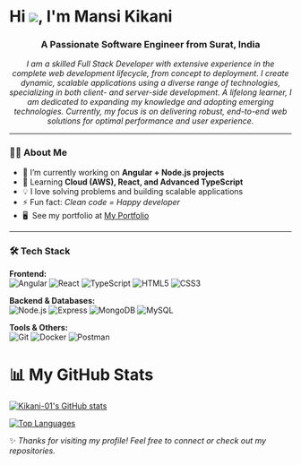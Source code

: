 # Hi ![](https://user-images.githubusercontent.com/18350557/176309783-0785949b-9127-417c-8b55-ab5a4333674e.gif), I'm Mansi Kikani

<h3 align="center">A Passionate Software Engineer from Surat, India</h3>

<p align="center">
  <i>
    I am a skilled Full Stack Developer with extensive experience in the complete web development lifecycle, from concept to deployment. I create dynamic, scalable applications using a diverse range of technologies, specializing in both client- and server-side development. A lifelong learner, I am dedicated to expanding my knowledge and adopting emerging technologies. Currently, my focus is on delivering robust, end-to-end web solutions for optimal performance and user experience.
  </i>
</p>


---

### 👩‍💻 About Me
- 🔭 I’m currently working on **Angular + Node.js projects**
- 🌱 Learning **Cloud (AWS), React, and Advanced TypeScript**
- 💡 I love solving problems and building scalable applications
- ⚡ Fun fact: *Clean code = Happy developer*
- 🖥️  See my portfolio at [My Portfolio](https://mansikikani.netlify.app/)
---

### 🛠️ Tech Stack
**Frontend:**  
![Angular](https://img.shields.io/badge/Angular-red?logo=angular&logoColor=white)
![React](https://img.shields.io/badge/React-blue?logo=react&logoColor=white)
![TypeScript](https://img.shields.io/badge/TypeScript-blue?logo=typescript&logoColor=white)
![HTML5](https://img.shields.io/badge/HTML5-orange?logo=html5&logoColor=white)
![CSS3](https://img.shields.io/badge/CSS3-blue?logo=css3&logoColor=white)

**Backend & Databases:**  
![Node.js](https://img.shields.io/badge/Node.js-green?logo=node.js&logoColor=white)
![Express](https://img.shields.io/badge/Express-black?logo=express&logoColor=white)
![MongoDB](https://img.shields.io/badge/MongoDB-darkgreen?logo=mongodb&logoColor=white)
![MySQL](https://img.shields.io/badge/MySQL-blue?logo=mysql&logoColor=white)

**Tools & Others:**  
![Git](https://img.shields.io/badge/Git-black?logo=git&logoColor=orange)
![Docker](https://img.shields.io/badge/Docker-blue?logo=docker&logoColor=white)
![Postman](https://img.shields.io/badge/Postman-orange?logo=postman&logoColor=white)


# 📊 My GitHub Stats

<p align="center">
  <a href="https://github.com/chiragv444">

  <a href="http://www.github.com/Kikani-01"><img src="https://github-readme-stats.vercel.app/api?username=Kikani-      01&show_icons=true&hide=&count_private=true&title_color=0891b2&text_color=ffffff&icon_color=0891b2&bg_color=1c1917&hide_border=true&show_icons=true" alt="Kikani-01's GitHub stats" /></a>

  <a href="https://github.com/Kikani-01" align="left"><img src="https://github-readme-stats.vercel.app/api/top-langs/?username=Kikani-01&langs_count=10&title_color=0891b2&text_color=ffffff&icon_color=0891b2&bg_color=1c1917&hide_border=true&locale=en&custom_title=Top%20%Languages" alt="Top Languages" /></a>

  </a>
</p>

✨ *Thanks for visiting my profile! Feel free to connect or check out my repositories.*
